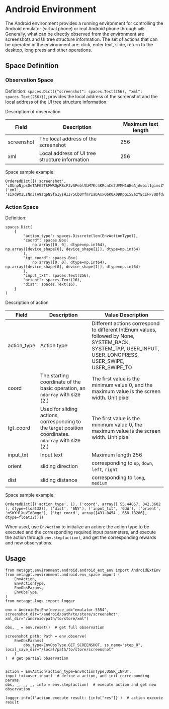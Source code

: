 # Android Environment
The Android environment provides a running environment for controlling the Android emulator (virtual phone) or real Android phone through `adb`. Generally, what can be directly observed from the environment are screenshots and UI tree structure information. The set of actions that can be operated in the environment are: click, enter text, slide, return to the desktop, long press and other operations.

## Space Definition

### Observation Space
Definition: `spaces.Dict({"screenshot": spaces.Text(256), "xml": spaces.Text(256)})`, provides the local address of the screenshot and the local address of the UI tree structure information.

Description of observation  

| Field | Description | Maximum text length |
| ---- | ---- | ---- |
| screenshot | The local address of the screenshot | 256 |
| xml | Local address of UI tree structure information | 256 |

Space sample example:  
```
OrderedDict([('screenshot', 'cQUnpNjpsOeTAFG3TkFWRQpRBcF3vAPeblVbM7Kc4KRcnCe2UVMH1WEeAjAwbil1gimsZYztZBzrfIiYQY820ZEjOgFB'), ('xml', 'siXd9XILsNnJTA9sqpNSfaIysHIJ75CbOYfmrIaDAxxObK0X0DKpGI5EazYBCIFFvUDfdw8ZkHVHhWCSS7AIsD2p7mgu7766pRt37gjhY8cxb')])
```

### Action Space
Definition: 
```
spaces.Dict(
    {
        "action_type": spaces.Discrete(len(EnvActionType)),
        "coord": spaces.Box(
            np.array([0, 0], dtype=np.int64), np.array([device_shape[0], device_shape[1]], dtype=np.int64)
        ),
        "tgt_coord": spaces.Box(
            np.array([0, 0], dtype=np.int64), np.array([device_shape[0], device_shape[1]], dtype=np.int64)
        ),
        "input_txt": spaces.Text(256),
        "orient": spaces.Text(16),
        "dist": spaces.Text(16),
    }
)
```

Description of action   

| Field | Description | Value Description |
| ---- | ---- | ---- |
| action_type| Action type | Different actions correspond to different IntEnum values, followed by None, SYSTEM_BACK, SYSTEM_TAP, USER_INPUT, USER_LONGPRESS, USER_SWIPE, USER_SWIPE_TO |
| coord | The starting coordinate of the basic operation, an `ndarray` with size (2,) | The first value is the minimum value 0, and the maximum value is the screen width. Unit pixel |
| tgt_coord | Used for sliding actions, corresponding to the target position coordinates. `ndarray` with size (2,) | The first value is the minimum value 0, the maximum value is the screen width. Unit pixel |
| input_txt | Input text | Maximum length 256 |
| orient | sliding direction | corresponding to `up`, `down`, `left`, `right` |
| dist | sliding distance | corresponding to `long`, `medium` |

Space sample example:  
```
OrderedDict([('action_type', 1), ('coord', array([ 55.44057, 842.3602 ], dtype=float32)), ('dist', '6NY'), ('input_txt', 'GdW'), ('orient', 'mSWYHlXuVIdBmqo'), ('tgt_coord', array([431.0454 , 658.18286], dtype=float32))])
```

When used, use `EnvAction` to initialize an action: the action type to be executed and the corresponding required input parameters, and execute the action through `env.step(action)`, and get the corresponding rewards and new observations.  

## Usage
```
from metagpt.environment.android.android_ext_env import AndroidExtEnv
from metagpt.environment.android.env_space import (
    EnvAction,
    EnvActionType,
    EnvObsParams,
    EnvObsType,
)
from metagpt.logs import logger

env = AndroidExtEnv(device_id="emulator-5554", screenshot_dir="/android/path/to/store/screenshot", xml_dir="/android/path/to/store/xml")

obs, _ = env.reset()  # get full observation

screenshot_path: Path = env.observe(
    EnvObsParams(
        obs_type=EnvObsType.GET_SCREENSHOT, ss_name="step_0", local_save_dir="/local/path/to/store/screenshot"
    )
)  # get partial observation


action = EnvAction(action_type=EnvActionType.USER_INPUT, input_txt=user_input)  # define a action, and init corresponding params
obs, _, _, _, info = env.step(action)  # execute action and get new observation

logger.info(f'action execute result: {info["res"]}')  # action execute result
```
